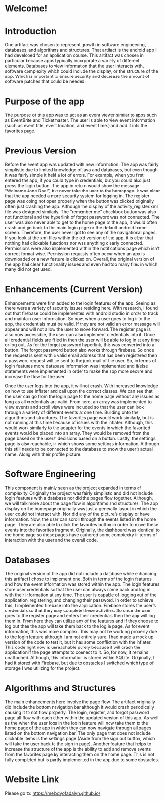 # Welcome! 

# Introduction
One artifact was chosen to represent growth in software engineering, databases, and algorithms and structures. That artifact is the android app I had developed for an application course. This artifact was chosen in particular because apps typically incorporate a variety of different elements. Databases to view information that the user interacts with, software complexity which could include the display, or the structure of the app. Which is important to ensure security and decrease the amount of software patches that could be needed. 

# Purpose of the app
The purpose of this app was to act as an event viewer similar to apps such as EventBrite and Ticketmaster. The user is able to view event information (such as event title, event location, and event time.) and add it into the favorites page. 

# Previous Version
  Before the event app was updated with new information. The app was fairly simplistic due to limited knowledge of java and databases, but even though it was fairly simple it held a lot of errors. For example, when you first entered the app, if you could type in credentials, but you could also just press the login button. The app in return would show the message “Welcome Jane Doe!”, but never take the user to the homepage. It was clear that the app needed a more security system for logging in. The register page was doing not open properly when the button was clicked originally often just crashing the app. Although the display of the activity_register.xml file was designed similarly. The “remember me” checkbox button was also not functional and the hyperlink of forgot password was not connected. The user was also never able to get to the home page of the app, it would often crash and go back to the main login page or the default android home screen. Therefore, the user never got to see any of the navigational pages.
  If you look at the xml files within the old version of the app, it is clear that nothing had clickable functions nor was anything clearly connected. Permissions were also implemented within the notifications page which isn’t correct format wise. Permission requests often occur when an app is downloaded or a new feature is clicked on. Overall, the original version of the app had clear functionality issues and even had too many files in which many did not get used.


# Enhancements (Current Version)

Enhancements were first added to the login features of the app. Seeing as there were a variety of security issues residing here. With research, I found out that firebase could be implemented with android studio in order to track and maintain user information. So now, when a user goes to log into the app, the credentials must be valid. If they are not valid an error message will appear and will not allow the user to move forward. The register page is also now accessible, the user can also implement credentials into it. Once all credential fields are filled in then the user will be able to log in at any time or log out. As for the forgot password hyperlink, this was converted into a button. The forgot password button also works through firebase. So once the request is sent with a valid email address that has been registered then a password request will be sent to the junk mail of the user. So, in terms of login features more database information was implemented and if/else statements were implemented in order to make the app more secure and increase the flow for the user. 

Once the user logs into the app, it will not crash. With increased knowledge on how to use inflater and call upon the correct classes. We can see that the user can go from the login page to the home page without any issues as long as all credentials are valid. From here, an array was implemented to view events and scroll views were included so that the user can look through a variety of different events at one time. Building onto the algorithms and structures. The favorites page would work similarly, but is not running at this time because of issues with the inflater. Although, this would work similarly to the adapter for the events in which the favorited events would be placed into an array. They would be removed from the page based on the users’ decisions based on a button. 
Lastly, the settings page is also reachable, in which shows some settings information. Although this still needs to be connected to the database to show the user’s actual name. Along with their profile picture. 

# Software Engineering
This component is mainly seen as the project expanded in terms of complexity. Originally the project was fairly simplistic and did not include login features with a database nor did the pages flow together. Although, we will talk more about the page flow in algorithms and structures. The app display on the homepage originally was just a generally layout in which the user could not interact with. Nor did any of the picture’s display or have information. Now, the user can scroll through the events listed in the home page. They are also able to click the favorites button in order to move these events into the favorites fragment. Originally, the dashboard was identical to the home page so these pages have gathered some complexity in terms of interaction with the user and the overall code.

# Databases
The original version of the app did not include a database while enhancing this artifact I chose to implement one. Both in terms of the login features and how the event information was stored within the app. The login features store user credentials so that the user can always come back and log in with their information at any time. The user is capable of logging out of the application, registering, and changing their password. In order to achieve this, I implemented firebase into the application. Firebase stores the user’s credentials so that they may complete these activities. So once the user goes to the register page and enters their credentials then the app will log them in. From here they can utilize any of the features and if they choose to log out then the app will take them back to the log in page.
As for event information, this was more complex. This may not be working properly due to the login feature although I am not entirely sure. I had made a mock up version of the code to test it, but it has some confliction with the inflater. This code right now is unreachable purely because it will crash the application if the page attempts to connect to it. So, for now, it remains unattached. Although, this information is stored within SQLite. Originally, I had it stored with Firebase, but due to obstacles I switched which type of storage I was utilizing for the project.

# Algorithms and Structures
The main enhancements here involve the page flow. The artifact originally did include the bottom navigation bar although it would crash periodically causing it to not flow properly. The login, register, and forgot password page all flow with each other within the updated version of this app. As well as the when the user logs in the login feature will now take them to the home page of the app in which they can now navigate through all pages listed on the bottom navigation bar. The only page that does not include clickable items is the settings page (Aside from the sign out button, which will take the user back to the sign in page). Another feature that helps to increase the structure of the app is the ability to add and remove events from the favorites page by interacting them on the home page. This is not fully completed but is partly implemented in the app due to some obstacles. 

# Website Link
Please go to: https://melodyofadalyn.github.io/
